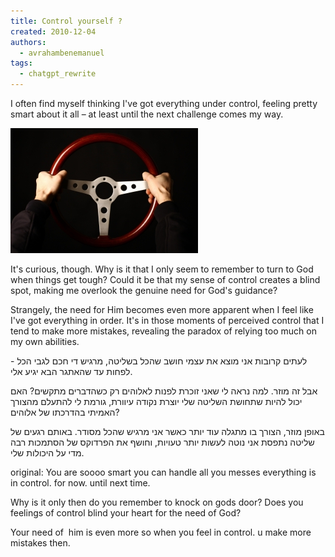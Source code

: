 ```yaml
---
title: Control yourself ?
created: 2010-12-04
authors:
  - avrahambenemanuel
tags:
  - chatgpt_rewrite
---
```

I often find myself thinking I've got everything under control, feeling pretty smart about it all – at least until the next challenge comes my way.

![in control](assets/images/Squeezing_steering_wheel__300_200_int_c1-1x.jpg)

It's curious, though. Why is it that I only seem to remember to turn to God when things get tough? Could it be that my sense of control creates a blind spot, making me overlook the genuine need for God's guidance?

Strangely, the need for Him becomes even more apparent when I feel like I've got everything in order. It's in those moments of perceived control that I tend to make more mistakes, revealing the paradox of relying too much on my own abilities.

לעתים קרובות אני מוצא את עצמי חושב שהכל בשליטה, מרגיש די חכם לגבי הכל - לפחות עד שהאתגר הבא יגיע אלי.

אבל זה מוזר. למה נראה לי שאני זוכרת לפנות לאלוהים רק כשהדברים מתקשים? האם יכול להיות שתחושת השליטה שלי יוצרת נקודה עיוורת, גורמת לי להתעלם מהצורך האמיתי בהדרכתו של אלוהים?

באופן מוזר, הצורך בו מתגלה עוד יותר כאשר אני מרגיש שהכל מסודר. באותם רגעים של שליטה נתפסת אני נוטה לעשות יותר טעויות, וחושף את הפרדוקס של הסתמכות רבה מדי על היכולות שלי.

original:
You are soooo smart you can handle all you messes everything is in control. for now. until next time.

Why is it only then do you remember to knock on gods door? Does you feelings of control blind your heart for the need of God?

Your need of  him is even more so when you feel in control. u make more mistakes then.